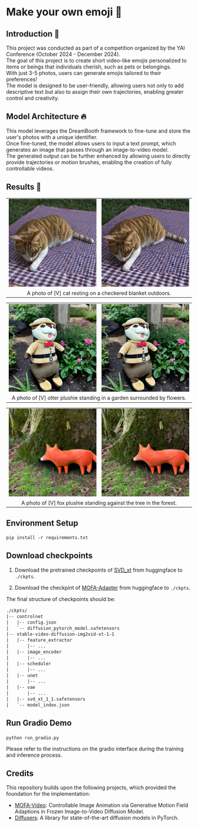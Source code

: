 # Make your own emoji 🤩

## Introduction 🐣
This project was conducted as part of a competition organized by the YAI Conference (October 2024 - December 2024). \
The goal of this project is to create short video-like emojis personalized to items or beings that individuals cherish, such as pets or belongings. \
With just 3-5 photos, users can generate emojis tailored to their preferences! \
The model is designed to be user-friendly, allowing users not only to add descriptive text but also to assign their own trajectories, enabling greater control and creativity.

## Model Architecture 🔥
This model leverages the DreamBooth framework to fine-tune and store the user's photos with a unique identifier. \
Once fine-tuned, the model allows users to input a text prompt, which generates an image that passes through an image-to-video model. \
The generated output can be further enhanced by allowing users to directly provide trajectories or motion brushes, 
enabling the creation of fully controllable videos.

## Results 🐥

<table align="center">
  <tr>
    <td align="center">
      <img src="assets/images/1.png"/>
      <br />
    </td>
    </td>
    <td align="center">
      <img src="assets/videos/1.gif"/>
      <br />
    </td>
  </tr>
  <tr>
    <td colspan="3" align="center" style="border: none;">
      A photo of [V] cat resting on a checkered blanket outdoors.
    </td>
  </tr>
</table>

<table align="center">
  <tr>
    <td align="center">
      <img src="assets/images/2.png"/>
      <br />
    </td>
    </td>
    <td align="center">
      <img src="assets/videos/2.gif"/>
      <br />
    </td>
  </tr>
  <tr>
    <td colspan="3" align="center" style="border: none;">
      A photo of [V] otter plushie standing in a garden surrounded by flowers.
    </td>
  </tr>
</table>

<table align="center">
  <tr>
    <td align="center">
      <img src="assets/images/3.png"/>
      <br />
    </td>
    </td>
    <td align="center">
      <img src="assets/videos/3.gif"/>
      <br />
    </td>
  </tr>
  <tr>
    <td colspan="3" align="center" style="border: none;">
      A photo of [V] fox plushie standing against the tree in the forest.
    </td>
  </tr>
</table>

## Environment Setup

`pip install -r requirements.txt`

## Download checkpoints

1. Download the pretrained checkpoints of [SVD_xt](https://huggingface.co/stabilityai/stable-video-diffusion-img2vid-xt-1-1) from huggingface to `./ckpts`.

2. Download the checkpint of [MOFA-Adapter](https://huggingface.co/MyNiuuu/MOFA-Video-Traj) from huggingface to `./ckpts`.

The final structure of checkpoints should be:

```text
./ckpts/
|-- controlnet
|   |-- config.json
|   `-- diffusion_pytorch_model.safetensors
|-- stable-video-diffusion-img2vid-xt-1-1
|   |-- feature_extractor
|       |-- ...
|   |-- image_encoder
|       |-- ...
|   |-- scheduler
|       |-- ...
|   |-- unet
|       |-- ...
|   |-- vae
|       |-- ...
|   |-- svd_xt_1_1.safetensors
|   `-- model_index.json
```

## Run Gradio Demo

`python run_gradio.py`

Please refer to the instructions on the gradio interface during the training and inference process.


## Credits
This repository builds upon the following projects, which provided the foundation for the implementation:

- [MOFA-Video](https://github.com/MyNiuuu/MOFA-Video/tree/main): Controllable Image Animation via Generative Motion Field Adaptions in Frozen Image-to-Video Diffusion Model.
- [Diffusers](https://github.com/huggingface/diffusers): A library for state-of-the-art diffusion models in PyTorch.


